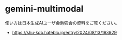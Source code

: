 # gemini-multimodal

使い方は日本生成AIユーザ会勉強会の資料をご覧ください。
- https://shu-kob.hateblo.jp/entry/2024/08/13/193929
